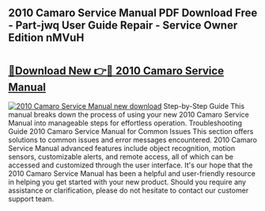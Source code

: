 ## 2010 Camaro Service Manual PDF Download Free - Part-jwq User Guide Repair - Service Owner Edition nMVuH

# <h2><a href="http://bc37651.oget.top/?id=2010+Camaro+Service+Manual">🔗Download New 👉🔴 2010 Camaro Service Manual</a></h2>

[![2010 Camaro Service Manual new download](https://i.imgur.com/5g1atiW.png)](http://bc37651.oget.top/?id=2010+Camaro+Service+Manual)
Step-by-Step Guide This manual breaks down the process of using your new 2010 Camaro Service Manual into manageable steps for effortless operation. Troubleshooting Guide 2010 Camaro Service Manual for Common Issues This section offers solutions to common issues and error messages encountered. 2010 Camaro Service Manual advanced features include object recognition, motion sensors, customizable alerts, and remote access, all of which can be accessed and customized through the user interface. It's our hope that the 2010 Camaro Service Manual has been a helpful and user-friendly resource in helping you get started with your new product. Should you require any assistance or clarification, please do not hesitate to contact our customer support team.
